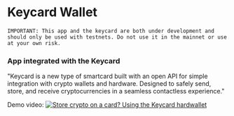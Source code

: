# Keycard Wallet

`
IMPORTANT: This app and the keycard are both under development and should only be used with testnets. Do not use it in the mainnet or use at your own risk.
`

### App integrated with the Keycard

"Keycard is a new type of smartcard built with an open API for simple integration with crypto wallets and hardware. Designed to safely send, store, and receive cryptocurrencies in a seamless contactless experience."


Demo video:
[![Store crypto on a card? Using the Keycard hardwallet](https://i.imgur.com/2b0pSPM.jpg)](https://www.youtube.com/watch?v=QzU-HoHAeHI "Store crypto on a card? Using the Keycard hardwallet")
